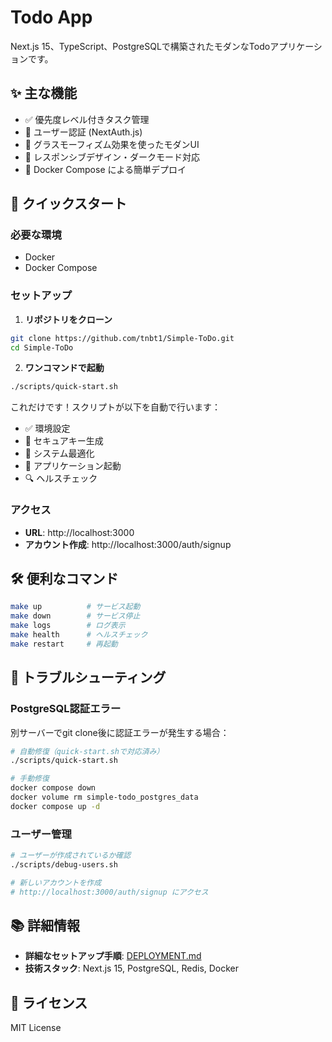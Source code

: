 # Todo App

Next.js 15、TypeScript、PostgreSQLで構築されたモダンなTodoアプリケーションです。

## ✨ 主な機能

- ✅ 優先度レベル付きタスク管理
- 🔐 ユーザー認証 (NextAuth.js)
- 🎨 グラスモーフィズム効果を使ったモダンUI
- 📱 レスポンシブデザイン・ダークモード対応
- 🐳 Docker Compose による簡単デプロイ

## 🚀 クイックスタート

### 必要な環境
- Docker
- Docker Compose

### セットアップ

1. **リポジトリをクローン**
```bash
git clone https://github.com/tnbt1/Simple-ToDo.git
cd Simple-ToDo
```

2. **ワンコマンドで起動**
```bash
./scripts/quick-start.sh
```

これだけです！スクリプトが以下を自動で行います：
- ✅ 環境設定
- 🔑 セキュアキー生成
- 🔧 システム最適化
- 🚀 アプリケーション起動
- 🔍 ヘルスチェック

### アクセス

- **URL**: http://localhost:3000
- **アカウント作成**: http://localhost:3000/auth/signup

## 🛠️ 便利なコマンド

```bash
make up          # サービス起動
make down        # サービス停止
make logs        # ログ表示
make health      # ヘルスチェック
make restart     # 再起動
```

## 🔧 トラブルシューティング

### PostgreSQL認証エラー

別サーバーでgit clone後に認証エラーが発生する場合：

```bash
# 自動修復（quick-start.shで対応済み）
./scripts/quick-start.sh

# 手動修復
docker compose down
docker volume rm simple-todo_postgres_data
docker compose up -d
```

### ユーザー管理

```bash
# ユーザーが作成されているか確認
./scripts/debug-users.sh

# 新しいアカウントを作成
# http://localhost:3000/auth/signup にアクセス
```

## 📚 詳細情報

- **詳細なセットアップ手順**: [DEPLOYMENT.md](DEPLOYMENT.md)
- **技術スタック**: Next.js 15, PostgreSQL, Redis, Docker

## 📄 ライセンス

MIT License